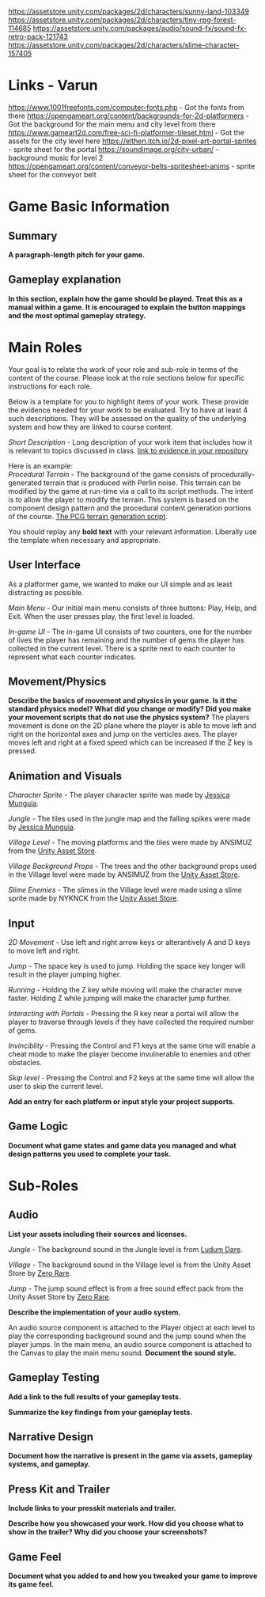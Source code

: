 https://assetstore.unity.com/packages/2d/characters/sunny-land-103349
https://assetstore.unity.com/packages/2d/characters/tiny-rpg-forest-114685
https://assetstore.unity.com/packages/audio/sound-fx/sound-fx-retro-pack-121743
https://assetstore.unity.com/packages/2d/characters/slime-character-157405

# Links - Varun #

https://www.1001freefonts.com/computer-fonts.php - Got the fonts from there
https://opengameart.org/content/backgrounds-for-2d-platformers - Got the background for the main menu and city level from there
https://www.gameart2d.com/free-sci-fi-platformer-tileset.html - Got the assets for the city level here
https://elthen.itch.io/2d-pixel-art-portal-sprites - sprite sheet for the portal
https://soundimage.org/city-urban/ - background music for level 2  
https://opengameart.org/content/conveyor-belts-spritesheet-anims - sprite sheet for the conveyor belt

# Game Basic Information #

## Summary ##

**A paragraph-length pitch for your game.**

## Gameplay explanation ##

**In this section, explain how the game should be played. Treat this as a manual within a game. It is encouraged to explain the button mappings and the most optimal gameplay strategy.**




# Main Roles #

Your goal is to relate the work of your role and sub-role in terms of the content of the course. Please look at the role sections below for specific instructions for each role.

Below is a template for you to highlight items of your work. These provide the evidence needed for your work to be evaluated. Try to have at least 4 such descriptions. They will be assessed on the quality of the underlying system and how they are linked to course content. 

*Short Description* - Long description of your work item that includes how it is relevant to topics discussed in class. [link to evidence in your repository](https://github.com/dr-jam/ECS189L/edit/project-description/ProjectDocumentTemplate.md)

Here is an example:  
*Procedural Terrain* - The background of the game consists of procedurally-generated terrain that is produced with Perlin noise. This terrain can be modified by the game at run-time via a call to its script methods. The intent is to allow the player to modify the terrain. This system is based on the component design pattern and the procedural content generation portions of the course. [The PCG terrain generation script](https://github.com/dr-jam/CameraControlExercise/blob/513b927e87fc686fe627bf7d4ff6ff841cf34e9f/Obscura/Assets/Scripts/TerrainGenerator.cs#L6).

You should replay any **bold text** with your relevant information. Liberally use the template when necessary and appropriate.

## User Interface

As a platformer game, we wanted to make our UI simple and as least distracting as possible. 

*Main Menu* - Our initial main menu consists of three buttons: Play, Help, and Exit. When the user presses play, the first level is loaded.

*In-game UI* - The in-game UI consists of two counters, one for the number of lives the player has remaining and the number of gems the player has collected in the current level. There is a sprite next to each counter to represent what each counter indicates. 

## Movement/Physics

**Describe the basics of movement and physics in your game. Is it the standard physics model? What did you change or modify? Did you make your movement scripts that do not use the physics system?**
The players movement is done on the 2D plane where the player is able to move left and right on the horizontal axes and jump on the verticles axes. The player moves left and right at a fixed speed which can be increased if the Z key is pressed.

## Animation and Visuals

*Character Sprite* - The player character sprite was made by [Jessica Munguia](https://jesse-m.itch.io/jungle-pack).

*Jungle* - The tiles used in the jungle map and the falling spikes were made by [Jessica Munguia](https://jesse-m.itch.io/jungle-pack).

*Village Level* - The moving platforms and the tiles were made by ANSIMUZ from the [Unity Asset Store](https://assetstore.unity.com/packages/2d/characters/sunny-land-103349).

*Village Background Props* - The trees and the other background props used in the Village level were made by ANSIMUZ from the [Unity Asset Store](https://assetstore.unity.com/packages/2d/characters/tiny-rpg-forest-114685).

*Slime Enemies* - The slimes in the Village level were made using a slime sprite made by NYKNCK from the [Unity Asset Store](https://assetstore.unity.com/packages/2d/characters/slime-character-157405).




## Input

*2D Movement* - Use left and right arrow keys or alterantively A and D keys to move left and right.

*Jump* - The space key is used to jump. Holding the space key longer will result in the player jumping higher.

*Running* - Holding the Z key while moving will make the character move faster. Holding Z while jumping will make the character jump further.

*Interacting with Portals* - Pressing the R key near a portal will allow the player to traverse through levels if they have collected the required number of gems.

*Invinciblity* - Pressing the Control and F1 keys at the same time will enable a cheat mode to make the player become invulnerable to enemies and other obstacles.

*Skip level* - Pressing the Control and F2 keys at the same time will allow the user to skip the current level.

**Add an entry for each platform or input style your project supports.**

## Game Logic

**Document what game states and game data you managed and what design patterns you used to complete your task.**

# Sub-Roles

## Audio

**List your assets including their sources and licenses.**

*Jungle* - The background sound in the Jungle level is from [Ludum Dare](http://ludumdare.com/compo/ludum-dare-32/).

*Village* - The background sound in the Village level is from the Unity Asset Store by [Zero Rare](https://assetstore.unity.com/packages/audio/sound-fx/sound-fx-retro-pack-121743).

*Jump* - The jump sound effect is from a free sound effect pack from the Unity Asset Store by [Zero Rare](https://assetstore.unity.com/packages/audio/sound-fx/sound-fx-retro-pack-121743).

**Describe the implementation of your audio system.**

An audio source component is attached to the Player object at each level to play the corresponding background sound and the jump sound when the player jumps. In the main menu, an audio source component is attached to the Canvas to play the main menu sound.
**Document the sound style.** 

## Gameplay Testing

**Add a link to the full results of your gameplay tests.**

**Summarize the key findings from your gameplay tests.**

## Narrative Design

**Document how the narrative is present in the game via assets, gameplay systems, and gameplay.** 

## Press Kit and Trailer

**Include links to your presskit materials and trailer.**

**Describe how you showcased your work. How did you choose what to show in the trailer? Why did you choose your screenshots?**



## Game Feel

**Document what you added to and how you tweaked your game to improve its game feel.**
